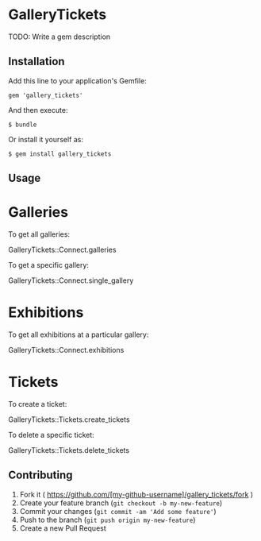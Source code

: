 # GalleryTickets

TODO: Write a gem description

## Installation

Add this line to your application's Gemfile:

    gem 'gallery_tickets'

And then execute:

    $ bundle

Or install it yourself as:

    $ gem install gallery_tickets

## Usage

Galleries
=========

To get all galleries:

GalleryTickets::Connect.galleries

To get a specific gallery:

GalleryTickets::Connect.single_gallery

Exhibitions
===========

To get all exhibitions at a particular gallery:

GalleryTickets::Connect.exhibitions

Tickets
=======

To create a ticket:

GalleryTickets::Tickets.create_tickets

To delete a specific ticket:

GalleryTickets::Tickets.delete_tickets



## Contributing

1. Fork it ( https://github.com/[my-github-username]/gallery_tickets/fork )
2. Create your feature branch (`git checkout -b my-new-feature`)
3. Commit your changes (`git commit -am 'Add some feature'`)
4. Push to the branch (`git push origin my-new-feature`)
5. Create a new Pull Request
